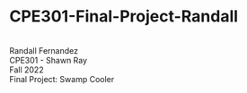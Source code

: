 # CPE301-Final-Project-Randall
<br /> Randall Fernandez
<br /> CPE301 - Shawn Ray
<br /> Fall 2022
<br /> Final Project: Swamp Cooler
